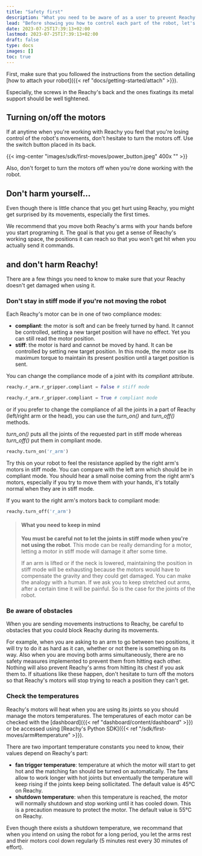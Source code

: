 ```yaml
---
title: "Safety first"
description: "What you need to be aware of as a user to prevent Reachy from getting damaged and you from getting hurt while working with the Python SDK."
lead: "Before showing you how to control each part of the robot, let's talk a bit about safety, both for you and the robot."
date: 2023-07-25T17:39:13+02:00
lastmod: 2023-07-25T17:39:13+02:00
draft: false
type: docs
images: []
toc: true
---
```


First, make sure that you followed the instructions from the section detailing [how to attach your robot]({{< ref "docs/getting-started/attach" >}}).

Especially, the screws in the Reachy's back and the ones fixatings its metal support should be well tightened.

## Turning on/off the motors

If at anytime when you're working with Reachy you feel that you're losing control of the robot's movements, don't hesitate to turn the motors off. Use the switch button placed in its back. 

{{< img-center "images/sdk/first-moves/power_button.jpeg" 400x "" >}}

Also, don't forget to turn the motors off when you're done working with the robot.

## Don't harm yourself...

Even though there is little chance that you get hurt using Reachy, you might get surprised by its movements, especially the first times. 

We recommend that you move both Reachy's arms with your hands before you start programing it. The goal is that you get a sense of Reachy's working space, the positions it can reach so that you won't get hit when you actually send it commands.

## and don't harm Reachy!

There are a few things you need to know to make sure that your Reachy doesn't get damaged when using it.

### Don't stay in stiff mode if you're not moving the robot

Each Reachy's motor can be in one of two compliance modes:
* **compliant**: the motor is soft and can be freely turned by hand. It cannot be controlled, setting a new target position will have no effect. Yet you can still read the motor position.
* **stiff**: the motor is hard and cannot be moved by hand. It can be controlled by setting new target position. In this mode, the motor use its maximum torque to maintain its present position until a target position is sent.

You can change the compliance mode of a joint with its *compliant* attribute.

```python
reachy.r_arm.r_gripper.compliant = False # stiff mode

reachy.r_arm.r_gripper.compliant = True # compliant mode
```

or if you prefer to change the compliance of all the joints in a part of Reachy (left/right arm or the head), you can use the *turn_on()* and *turn_off()* methods. 

*turn_on()* puts all the joints of the requested part in stiff mode whereas *turn_off()* put them in compliant mode.

```python
reachy.turn_on('r_arm')
```
Try this on your robot to feel the resistance applied by the right arm's motors in stiff mode. You can compare with the left arm which should be in compliant mode. You should hear a small noise coming from the right arm's motors, especially if you try to move them with your hands, it's totally normal when they are in stiff mode.

If you want to the right arm's motors back to compliant mode:
```python
reachy.turn_off('r_arm')
```

> #### What you need to keep in mind
> **You must be careful not to let the joints in stiff mode when you're not using the robot**. This mode can be really demanding for a motor, letting a motor in stiff mode will damage it after some time.
>
> If an arm is lifted or if the neck is lowered, maintaining the position in stiff mode will be exhausting because the motors would have to compensate the gravity and they could get damaged.
> You can make the analogy with a human. If we ask you to keep stretched out arms, after a certain time it will be painful. So is the case for the joints of the robot.

### Be aware of obstacles

When you are sending movements instructions to Reachy, be careful to obstacles that you could block Reachy during its movements.

For example, when you are asking to an arm to go between two positions, it will try to do it as hard as it can, whether or not there is something on its way. Also when you are moving both arms simultaneously, there are no safety measures implemented to prevent them from hitting each other.
Nothing will also prevent Reachy's arms from hitting its chest if you ask them to.
If situations like these happen, don't hesitate to turn off the motors so that Reachy's motors will stop trying to reach a position they can't get.

### Check the temperatures

Reachy's motors will heat when you are using its joints so you should manage the motors temperatures.
The temperatures of each motor can be checked with the [dashboard]({{< ref "dashboard/content/dashboard" >}}) or be accessed using [Reachy's Python SDK]({{< ref "/sdk/first-moves/arm#temperature" >}}).

There are two important temperature constants you need to know, their values depend on Reachy's part:
* **fan trigger temperature**: temperature at which the motor will start to get hot and the matching fan should be turned on automatically. The fans allow to work longer with hot joints but enventually the temperature will keep rising if the joints keep being sollicitated. The default value is 45°C on Reachy.
* **shutdown temperature**: when this temperature is reached, the motor will normally shutdown and stop working until it has cooled down. This is a precaution measure to protect the motor. The default value is 55°C on Reachy.

Even though there exists a shutdown temperature, we recommand that when you intend on using the robot for a long period, you let the arms rest and their motors cool down regularly (5 minutes rest every 30 minutes of effort).


